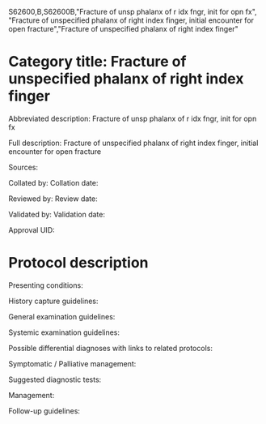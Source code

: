 S62600,B,S62600B,"Fracture of unsp phalanx of r idx fngr, init for opn fx", "Fracture of unspecified phalanx of right index finger, initial encounter for open fracture","Fracture of unspecified phalanx of right index finger"
# Category title: Fracture of unspecified phalanx of right index finger

Abbreviated description: Fracture of unsp phalanx of r idx fngr, init for opn fx

Full description: Fracture of unspecified phalanx of right index finger, initial encounter for open fracture

Sources:

Collated by:
Collation date:

Reviewed by:
Review date:

Validated by:
Validation date:

Approval UID:

# Protocol description

Presenting conditions:

History capture guidelines:

General examination guidelines:

Systemic examination guidelines:

Possible differential diagnoses with links to related protocols:

Symptomatic / Palliative management:

Suggested diagnostic tests:

Management:

Follow-up guidelines:
